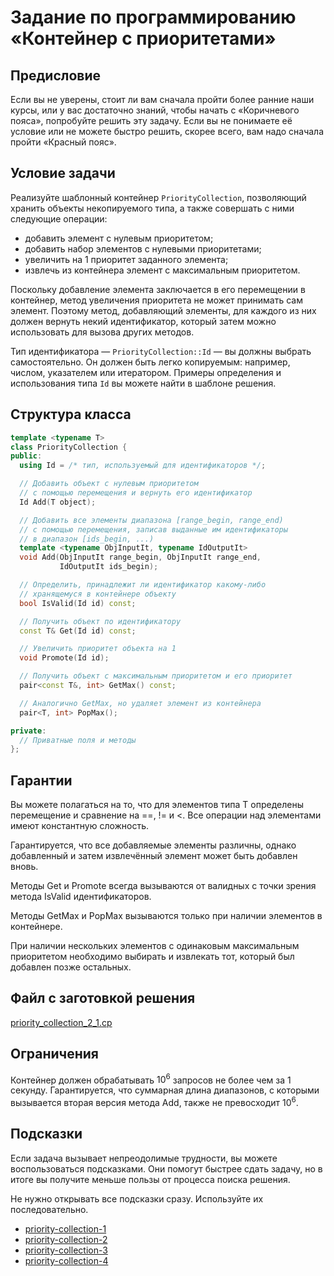 # Задание по программированию «Контейнер с приоритетами»

## Предисловие

Если вы не уверены, стоит ли вам сначала пройти более ранние наши курсы, или у вас достаточно знаний, чтобы начать с «Коричневого пояса», попробуйте решить эту задачу. Если вы не понимаете её условие или не можете быстро решить, скорее всего, вам надо сначала пройти «Красный пояс».

## Условие задачи

Реализуйте шаблонный контейнер `PriorityCollection`, позволяющий хранить объекты некопируемого типа, а также совершать с ними следующие операции:

- добавить элемент с нулевым приоритетом;
- добавить набор элементов с нулевыми приоритетами;
- увеличить на 1 приоритет заданного элемента;
- извлечь из контейнера элемент с максимальным приоритетом.

Поскольку добавление элемента заключается в его перемещении в контейнер, метод увеличения приоритета не может принимать сам элемент. Поэтому метод, добавляющий элементы, для каждого из них должен вернуть некий идентификатор, который затем можно использовать для вызова других методов.

Тип идентификатора — `PriorityCollection::Id` — вы должны выбрать самостоятельно. Он должен быть легко копируемым: например, числом, указателем или итератором. Примеры определения и использования типа `Id` вы можете найти в шаблоне решения.

## Структура класса

```C++
template <typename T>
class PriorityCollection {
public:
  using Id = /* тип, используемый для идентификаторов */;

  // Добавить объект с нулевым приоритетом
  // с помощью перемещения и вернуть его идентификатор
  Id Add(T object);

  // Добавить все элементы диапазона [range_begin, range_end)
  // с помощью перемещения, записав выданные им идентификаторы
  // в диапазон [ids_begin, ...)
  template <typename ObjInputIt, typename IdOutputIt>
  void Add(ObjInputIt range_begin, ObjInputIt range_end,
           IdOutputIt ids_begin);

  // Определить, принадлежит ли идентификатор какому-либо
  // хранящемуся в контейнере объекту
  bool IsValid(Id id) const;

  // Получить объект по идентификатору
  const T& Get(Id id) const;

  // Увеличить приоритет объекта на 1
  void Promote(Id id);

  // Получить объект с максимальным приоритетом и его приоритет
  pair<const T&, int> GetMax() const;

  // Аналогично GetMax, но удаляет элемент из контейнера
  pair<T, int> PopMax();

private:
  // Приватные поля и методы
};
```

## Гарантии

Вы можете полагаться на то, что для элементов типа T определены перемещение и сравнение на ==, != и <. Все операции над элементами имеют константную сложность.

Гарантируется, что все добавляемые элементы различны, однако добавленный и затем извлечённый элемент может быть добавлен вновь.

Методы Get и Promote всегда вызываются от валидных с точки зрения метода IsValid идентификаторов.

Методы GetMax и PopMax вызываются только при наличии элементов в контейнере.

При наличии нескольких элементов с одинаковым максимальным приоритетом необходимо выбирать и извлекать тот, который был добавлен позже остальных.

## Файл с заготовкой решения

[priority_collection_2_1.cp](https://stepik.org/media/attachments/lesson/287633/priority_collection_2_1.cp)

## Ограничения

Контейнер должен обрабатывать $10^6$ запросов не более чем за 1 секунду. Гарантируется, что суммарная длина диапазонов, с которыми вызывается вторая версия метода Add, также не превосходит $10^6$.

## Подсказки

Если задача вызывает непреодолимые трудности, вы можете воспользоваться подсказками. Они помогут быстрее сдать задачу, но в итоге вы получите меньше пользы от процесса поиска решения.

Не нужно открывать все подсказки сразу. Используйте их последовательно.

- [priority-collection-1](https://stepik.org/media/attachments/lesson/287633/priority-collection-1.pdf)
- [priority-collection-2](https://stepik.org/media/attachments/lesson/287633/priority-collection-2.pdf)
- [priority-collection-3](https://stepik.org/media/attachments/lesson/287633/priority-collection-3.pdf)
- [priority-collection-4](https://stepik.org/media/attachments/lesson/287633/priority-collection-4.pdf)
